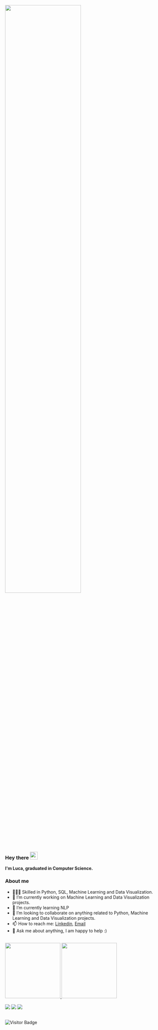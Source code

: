 <img src="https://img.ibxk.com.br/2016/02/15/15191853192732.jpg?w=1120&h=420&mode=crop&scale=both" height="70%">

### Hey there <img src="https://media.giphy.com/media/hvRJCLFzcasrR4ia7z/giphy.gif" width="25px">
**I'm Luca, graduated in Computer Science.**

### About me
- 👨🏼‍💻 Skilled in Python, SQL, Machine Learning and Data Visualization.
- 🔭 I’m currently working on Machine Learning and Data Visualization projects.
- 🌱 I’m currently learning NLP
- 🤝 I’m looking to collaborate on anything related to Python, Machine Learning and Data Visualization projects.
- 📫 How to reach me: [Linkedin](https://www.linkedin.com/in/luca-peres-bcc/), [Email](mailto:lucapqg@gmail.com)
- 💬 Ask me about anything, I am happy to help :)
</br>

<div>
  <a href="https://github.com/lucapqg">
  <img height="180em" src="https://github-readme-stats.vercel.app/api?username=lucapqg&show_icons=true&theme=tokyonight&include_all_commits=true&count_private=true"/>
  <img height="180em" src="https://github-readme-stats.vercel.app/api/top-langs/?username=lucapqg&layout=compact&langs_count=7&theme=tokyonight"/>
</div>
</br>

<div>
  <a href="https://www.linkedin.com/in/luca-peres-bcc/" target="_blank"><img src="https://img.shields.io/badge/LinkedIn-0077B5?style=for-the-badge&logo=linkedin&logoColor=white" target="_blank"></a>
  <a href="https://medium.com/@lucapqg" target="_blank"><img src="https://img.shields.io/badge/Medium-12100E?style=for-the-badge&logo=medium&logoColor=white" target="_blank"></a>
  <a href="mailto:https://medium.com/@lucapqg" target="_blank"><img src="https://img.shields.io/badge/Gmail-D14836?style=for-the-badge&logo=gmail&logoColor=white" target="_blank"></a>
</div>

<br>

![Visitor Badge](https://visitor-badge.laobi.icu/badge?page_id=lucapqg.lucapqg)

